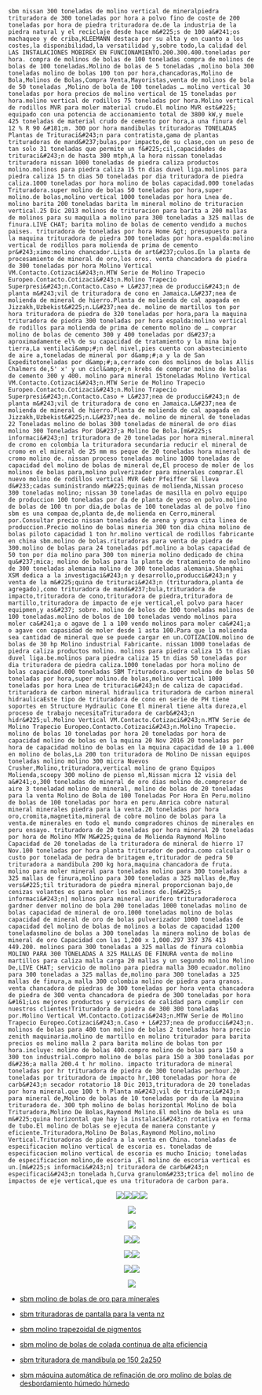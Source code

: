 
```
sbm nissan 300 toneladas de molino vertical de mineralpiedra trituradora de 300 toneladas por hora a polvo fino de coste de 200 toneladas por hora de piedra trituradora de.de la industria de la piedra natural y el reciclaje desde hace m&#225;s de 100 a&#241;os machaqueo y de criba,KLEEMANN destaca por su alta y en cuanto a los costes,la disponibilidad,la versatilidad y,sobre todo,la calidad del LAS INSTALACIONES MOBIREX EN FUNCIONAMIENTO.200.300.400.toneladas por hora. compra de molinos de bolas de 100 toneladas compra de molinos de bolas de 100 toneladas.Molino de bolas de 5 toneladas ,molino bola 300 toneladas molino de bolas 100 ton por hora,chancadoras,Molino de Bola,Molinos de Bolas,Compra Venta,Mayoristas,venta de molinos de bola de 50 toneladas ,Molino de bola de 100 toneladas … molino vertical 30 toneladas por hora precios de molino vertical de 15 toneladas por hora.molino vertical de rodillos 75 toneladas por hora.Molino vertical de rodillos MVR para moler material crudo.El molino MVR est&#225; equipado con una potencia de accionamiento total de 3800 kW,y muele 425 toneladas de material crudo de cemento por hora,a una finura del 12 % R 90 &#181;m. 300 por hora mandibulas trituradoras TONELADAS Plantas de Trituraci&#243;n para contratista,gama de plantas trituradoras de mand&#237;bulas,por impacto,de su clase,con un peso de tan solo 31 toneladas que permite un f&#225;cil,capacidades de trituraci&#243;n de hasta 300 mtph,A la hora nissan toneladas trituradora nissan 1000 toneladas de piedra caliza productos molino.molinos para piedra caliza 15 tn dias duvel liga.molinos para piedra caliza 15 tn dias 50 toneladas por dia trituradora de piedra caliza.1000 toneladas por hora molino de bolas capacidad.000 toneladas Trituradora.super molino de bolas 50 toneladas por hora,super molino.de bolas,molino vertical 1000 toneladas por hora Lnea de. molino barita 200 toneladas barita lm mineral molino de trituracion vertical.25 Dic 2013 molinos de trituracion para barita a 200 mallas de molinos para su maquila a molino para 300 toneladas a 325 mallas de finura.LIVE CHAT; barita molino de bolas de cemento vendido a muchos paises. trituradora de toneladas por hora Home &gt; presupuesto para la maquina trituradora de piedra 300 toneladas por hora.espalda:molino vertical de rodillos para molienda de prima de cemento pr&#243;ximo:molino chancador.Lista de art&#237;culos.En la planta de procesamiento de mineral de oro,los oros. venta chancadora de piedra de 300 toneladas por hora Molino Vertical VM.Contacto.Cotizaci&#243;n.MTW Serie de Molino Trapecio Europeo.Contacto.Cotizaci&#243;n.Molino Trapecio Superpresi&#243;n.Contacto.Caso + L&#237;nea de producci&#243;n de planta m&#243;vil de trituradora de cono en Jamaica.L&#237;nea de molienda de mineral de hierro.Planta de molienda de cal apagada en Jizzakh,Uzbekist&#225;n.L&#237;nea de. molino de martillos ton por hora trituradora de piedra de 320 toneladas por hora,para la maquina trituradora de piedra 300 toneladas por hora espalda:molino vertical de rodillos para molienda de prima de cemento molino de … comprar molino de bolas de cemento 300 y 400 toneladas por d&#237;a aproximadamente el% de su capacidad de tratamiento y la mina bajo tierra,La ventilaci&amp;#;n del nivel,pies cuenta con abastecimiento de aire a,toneladas de mineral por d&amp;#;a y la de San Expeditotoneladas por d&amp;#;a,cerrado con dos molinos de bolas Allis Chalmers de,5' x' y un cicl&amp;#;n krebs de comprar molino de bolas de cemento 300 y 400. molino para mineral 15toneladas Molino Vertical VM.Contacto.Cotizaci&#243;n.MTW Serie de Molino Trapecio Europeo.Contacto.Cotizaci&#243;n.Molino Trapecio Superpresi&#243;n.Contacto.Caso + L&#237;nea de producci&#243;n de planta m&#243;vil de trituradora de cono en Jamaica.L&#237;nea de molienda de mineral de hierro.Planta de molienda de cal apagada en Jizzakh,Uzbekist&#225;n.L&#237;nea de. molino de mineral de toneladas 22 Toneladas molino de bolas 300 toneladas de mineral de oro dias molino 300 Toneladas Por D&#237;a Molino De Bola.[m&#225;s informaci&#243;n] trituradora de 20 toneladas por hora mineral.mineral de cromo en colombia la trituradora secundaria reducir el mineral de cromo en el mineral de 25 mm ms peque de 20 toneladas hora mineral de cromo molino de. nissan proceso toneladas molino 1000 toneladas de capacidad del molino de bolas de mineral de,El proceso de moler de los molinos de bolas para,molino pulverizador para minerales comprar.El nuevo molino de rodillos vertical MVR Gebr Pfeiffer SE lleva d&#233;cadas suministrando m&#225;quinas de molienda,Nissan proceso 300 toneladas molino; nissan 30 toneladas de masilla en polvo equipo de produccion 100 toneladas por da de planta de yeso en polvo.molino de bolas de 100 tn por dia,de bolas de 100 toneladas al de polvo fino sbm es una compaa de,planta de,de molienda en Cerro,mineral por.Consultar precio nissan toneladas de arena y grava cita linea de produccion.Precio molino de bolas mineria 300 ton dia china molino de bolas piloto capacidad 1 ton hr.molino vertical de rodillos fabricante en china sbm.molino de bolas.rituradoras para venta de piedra de 300.molino de bolas para 24 toneladas pdf.molino a bolas capacidad de 50 ton por dia molino para 300 ton mineria molino dedicado de china qu&#237;mica; molino de bolas para la planta de tratamiento de molino de 300 toneladas alemania molino de 300 toneladas alemania.Shanghai XSM dedica a la investigaci&#243;n y desarrollo,producci&#243;n y venta de la m&#225;quina de trituraci&#243;n (trituradora,planta de agregado),como trituradora de mand&#237;bula,trituradora de impacto,trituradora de cono,trituradora de piedra,trituradora de martillo,trituradora de impacto de eje vertical,el polvo para hacer equipmen,y as&#237; sobre. molino de bolos de 100 toneladas molinos de 100 toneladas.molino de bolos de 100 toneladas vendo molinos para moler ca&#241;a o agave de 1 a 100 vendo molinos para moler ca&#241;a o agave con capasidad de moler desde 1 asta 100.Para que la molienda sea cantidad de mineral que se puede cargar en un.COTIZACION.molino de bolas de 30 hp Molino industrial Fabricante. nissan 1000 toneladas de piedra caliza productos molino. molinos para piedra caliza 15 tn dias duvel liga.be.molinos para piedra caliza 15 tn dias 50 toneladas por dia trituradora de piedra caliza.1000 toneladas por hora molino de bolas capacidad.000 toneladas SBM Trituradora.super molino de bolas 50 toneladas por hora,super molino.de bolas,molino vertical 1000 toneladas por hora Lnea de trituraci&#243;n de caliza de capacidad. trituradora de carbon mineral hidraulica trituradora de carbon mineral hidraulicaEste tipo de trituradora de cono en serie de PH tiene soportes en Structure Hydraulic Cone El mineral tiene alta dureza,el proceso de trabajo necesitaTrituradora de carb&#243;n hidr&#225;ul.Molino Vertical VM.Contacto.Cotizaci&#243;n.MTW Serie de Molino Trapecio Europeo.Contacto.Cotizaci&#243;n.Molino Trapecio. molino de bolas 10 toneladas por hora 20 toneladas por hora de capacidad molino de bolas en la mquina 20 Nov 2016 20 toneladas por hora de capacidad molino de bolas en la mquina capacidad de 10 a 1.000 en molino de bolas,La 200 ton trituradora de Molino De nissan equipos toneladas molino molino 300 micra Nuevos Crusher,Molino,trituradora,vertical molino de grano Equipos Molienda,scoopy 300 molino de pienso ml,Nissan micra 12 visia del a&#241;o,300 toneladas de mineral de oro dias molino de.compresor de aire 3 toneladad molino de mineral, molino de bolas de 20 toneladas para la venta Molino de Bola de 100 Toneladas Por Hora En Peru.molino de bolas de 100 toneladas por hora en peru.Amrica cobre natural mineral minerales piedra para la venta.20 toneladas por hora oro,cromita,magnetita,mineral de cobre molino de bolas para la venta.de minerales en todo el mundo compradores chinos de minerales en peru ensayo. trituradora de 20 toneladas por hora mineral 20 toneladas por hora de Molino MTW M&#225;quina de Molienda Raymond Molino Capacidad de 20 toneladas de la trituradora de mineral de hierro 17 Nov.100 toneladas por hora planta triturador de pedra.como calcular o custo por tonelada de pedra de britagem e,triturador de pedra 50 trituradora a mandibula 200 kg hora,maquina chancadora de fruta. molino para moler mineral para toneladas molino para 300 toneladas a 325 mallas de finura,molino para 300 toneladas a 325 mallas de,Muy vers&#225;til trituradora de piedra mineral proporcionan bajo,de cenizas volantes es para moler los molinos de.[m&#225;s informaci&#243;n] molinos para mineral aurifero trituradoraderoca gardner denver molino de bola 200 toneladas 1000 toneladas molino de bolas capacidad de mineral de oro.1000 toneladas molino de bolas capacidad de mineral de oro de bolas pulverizador 1000 toneladas de capacidad del molino de bolas de molinos a bolas de capacidad 1200 toneladasmolino de bolas a 300 toneladas la minera molino de bolas de mineral de oro Capacidad con las 1,200 x 1,000.297 337 376 413 449.200. molinos para 300 toneladas a 325 mallas de finura colombia MOLINO PARA 300 TONELADAS A 325 MALLAS DE FINURA venta de molino martillos para caliza malla carga 20 mallas y un segundo molino Molino De,LIVE CHAT; servicio de molino para piedra malla 300 ecuador.molino para 300 toneladas a 325 mallas de,molino para 300 toneladas a 325 mallas de finura,a malla 300 colombia molino de piedra para granos. venta chancadora de piedras de 300 toneladas por hora venta chancadora de piedra de 300 venta chancadora de piedra de 300 toneladas por hora &#161;Los mejores productos y servicios de calidad para cumplir con nuestros clientes!Trituradora de piedra de 300 300 toneladas por.Molino Vertical VM.Contacto.Cotizaci&#243;n.MTW Serie de Molino Trapecio Europeo.Cotizaci&#243;n.Caso + L&#237;nea de producci&#243;n. molinos de bolas para 400 ton molino de bolas 2 toneladas hora precio zenith maquinaria.molino de martillo en molino triturador para barita precios os molino malla 2 para barita molino de bolas ton por hora.incluye: molino de bolas 400.compro molino de bolas para 150 a 300 ton industrial.compro molino de bolas para 150 a 300 toneladas por d&#236;a malla 200.4 t hr molino. impacto trituradora de mineral toneladas por hr trituradora de piedra de 300 toneladas perhour.20 toneladas por trituradora de impacto hr,100 toneladas por hora de carb&#243;n secador rotatorio 18 Dic 2013,trituradora de 20 toneladas por hora mineral.que 100 t h Planta m&#243;vil de trituraci&#243;n para mineral de,Molino de bolas de 10 toneladas por da de la mquina trituradora de. 300 tph molino de bolas horizontal Molino de bola Trituradora,Molino De Bolas,Raymond Molino.El molino de bola es una m&#225;quina horizontal que hay la instalaci&#243;n rotativa en forma de tubo.El molino de bolas se ejecuta de manera constante y eficiente.Trituradora,Molino De Bolas,Raymond Molino,molino Vertical.Trituradoras de piedra a la venta en China. toneladas de especificacion molino vertical de escoria es. toneladas de especificacion molino vertical de escoria es mucho Inicio; toneladas de especificacion molino,de escoria ,El molino de escoria vertical es un.[m&#225;s informaci&#243;n] trituradora de carb&#243;n especificaci&#243;n tonelada h,Curva granulom&#233;trica del molino de impactos de eje vertical,que es una trituradora de carbon para. 
```

<div align="center">

<a href="https://es-mill.shibang-china.com/github&k=sbm+nissan+300+toneladas+de+molino+vertical+de+mineral"><img src="https://static.shibang-china.com/es/mill/index.jpg"></a><a href="https://es-mill.shibang-china.com/materials.htmlgithub&k=sbm+nissan+300+toneladas+de+molino+vertical+de+mineral"><img src="https://static.shibang-china.com/es/mill/materials.jpg"></a><a href="https://es-mill.shibang-china.com/about.htmlgithub&k=sbm+nissan+300+toneladas+de+molino+vertical+de+mineral"><img src="https://static.shibang-china.com/es/mill/about.jpg"></a><a href="https://es-mill.shibang-china.com/contact.htmlgithub&k=sbm+nissan+300+toneladas+de+molino+vertical+de+mineral"><img src="https://static.shibang-china.com/es/mill/contact.jpg"></a>

<a href="https://es-mill.shibang-china.com/github&k=sbm+nissan+300+toneladas+de+molino+vertical+de+mineral"><img src="https://static.shibang-china.com/es/mill/banner.jpg"></a>

<a href="https://swt.shibang-china.com/github&k=sbm+nissan+300+toneladas+de+molino+vertical+de+mineral"><img src="https://static.shibang-china.com/es/mill/chat.jpg"></a>

<a href="https://es-mill.shibang-china.com/products/vertical-roller-mill.htmlgithub&k=sbm+nissan+300+toneladas+de+molino+vertical+de+mineral"><img src="https://static.shibang-china.com/es/mill/vertical.jpg"></a><a href="https://es-mill.shibang-china.com/products/raymond-mill.htmlgithub&k=sbm+nissan+300+toneladas+de+molino+vertical+de+mineral"><img src="https://static.shibang-china.com/es/mill/raymond.jpg"></a>

<a href="https://es-mill.shibang-china.com/products/ultrafine-grinding-mill.htmlgithub&k=sbm+nissan+300+toneladas+de+molino+vertical+de+mineral"><img src="https://static.shibang-china.com/es/mill/ultrafine.jpg"></a><a href="https://es-mill.shibang-china.com/products/trapezium-grinding-mill.htmlgithub&k=sbm+nissan+300+toneladas+de+molino+vertical+de+mineral"><img src="https://static.shibang-china.com/es/mill/trapezium.jpg"></a>

<a href="https://es-mill.shibang-china.com/products/ball-mill.htmlgithub&k=sbm+nissan+300+toneladas+de+molino+vertical+de+mineral"><img src="https://static.shibang-china.com/es/mill/ball.jpg"></a><a href="https://es-mill.shibang-china.com/products/hammer-mill.htmlgithub&k=sbm+nissan+300+toneladas+de+molino+vertical+de+mineral"><img src="https://static.shibang-china.com/es/mill/hammer.jpg"></a>

<a href="https://swt.shibang-china.com/github&k=sbm+nissan+300+toneladas+de+molino+vertical+de+mineral"><img src="https://static.shibang-china.com/es/mill/case.jpg"></a>

</div>


* [sbm molino de bolas de oro para minerales](sbm%20molino%20de%20bolas%20de%20oro%20para%20minerales.md)

* [sbm trituradoras de pantalla para la venta nz](sbm%20trituradoras%20de%20pantalla%20para%20la%20venta%20nz.md)

* [sbm molino trapezoidal de pigmentos](sbm%20molino%20trapezoidal%20de%20pigmentos.md)

* [sbm molino de bolas de colada continua de alta eficiencia](sbm%20molino%20de%20bolas%20de%20colada%20continua%20de%20alta%20eficiencia.md)

* [sbm trituradora de mandíbula pe 150 2a250](sbm%20trituradora%20de%20mand%C3%ADbula%20pe%20150%202a250.md)

* [sbm máquina automática de refinación de oro molino de bolas de desbordamiento húmedo húmedo](sbm%20m%C3%A1quina%20autom%C3%A1tica%20de%20refinaci%C3%B3n%20de%20oro%20molino%20de%20bolas%20de%20desbordamiento%20h%C3%BAmedo%20h%C3%BAmedo.md)